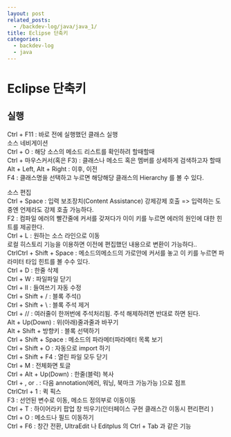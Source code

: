 ```yaml
---
layout: post
related_posts:
  - /backdev-log/java/java_1/
title: Eclipse 단축키
categories: 
  - backdev-log
  - java
---
```

 # Eclipse 단축키

## 실행
Ctrl + F11 : 바로 전에 실행했던 클래스 실행  
	   소스 네비게이션  
Ctrl + O : 해당 소스의 메소드 리스트를 확인하려 할때할때   
Ctrl + 마우스커서(혹은 F3) : 클래스나 메소드 혹은 멤버를   상세하게 검색하고자 할때  
Alt + Left, Alt + Right : 이후, 이전  
F4 : 클래스명을 선택하고 누르면 해당해당 클래스의 Hierarchy  를 볼 수 있다.  
 
소스 편집  
Ctrl + Space : 입력 보조장치(Content Assistance) 강제강제 호출 => 입력하는 도중엔 언제라도 강제 호출 가능하다.  
F2 : 컴파일 에러의 빨간줄에 커서를 갖져다가 이이 키를 누르면 에러의 원인에 대한 힌트를 제공한다.  
Ctrl + L : 원하는 소스 라인으로 이동  
           로컬 히스토리 기능을 이용하면 이전에 편집했던 내용으로 변환이 가능하다..   
CtrlCtrl + Shift + Space : 메소드의메소드의 가로안에 커서를 놓고 이 키를 누르면 파라미터 타입 힌트를 볼 수수 있다.  
Ctrl + D : 한줄 삭제  
Ctrl + W : 파일파일  닫기  
Ctrl + II : 들여쓰기 자동 수정  
Ctrl + Shift + / : 블록 주석()  
Ctrl + Shift + \ : 블록 주석 제거  
Ctrl + // : 여러줄이 한꺼번에 주석처리됨. 주석 해제하려면   반대로 하면 된다.  
Alt + Up(Down) : 위(아래)줄과줄과 바꾸기  
Alt + Shift + 방향키 : 블록 선택하기  
Ctrl + Shift + Space : 메소드의 파라메터파라메터 목록 보기  
Ctrl + Shift + O : 자동으로 import 하기  
Ctrl + Shift + F4 : 열린 파일 모두 닫기  
Ctrl + M : 전체화면 토글  
Ctrl + Alt + Up(Down) : 한줄(블럭) 복사  
Ctrl + , or . : 다음 annotation(에러, 워닝, 북마크 가능가능 )으로 점프  
CtrlCtrl + 1 : 퀵 픽스  
F3 : 선언된 변수로 이동, 메소드 정의부로 이동이동   
Ctrl + T : 하이어라키 팝업 창 띄우기(인터페이스 구현 클래스간 이동시 편리편리 )  
Ctrl + O : 메소드나 필드 이동하기  
Ctrl + F6 : 창간 전환, UltraEdit 나 Editplus 의 Ctrl + Tab 과 같은 기능  



